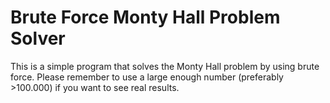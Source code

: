 # Brute Force Monty Hall Problem Solver

This is a simple program that solves the Monty Hall problem by using brute
force. Please remember to use a large enough number (preferably >100.000) if
you want to see real results.
